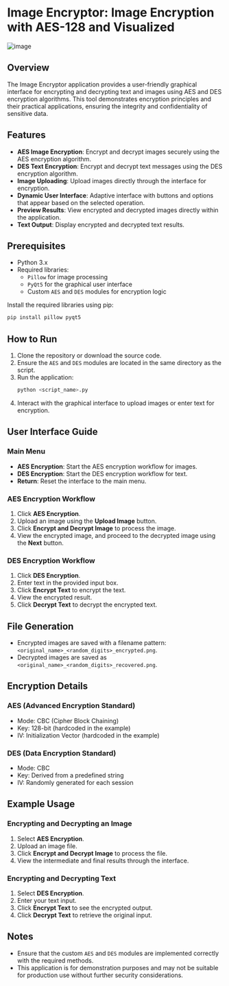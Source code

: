 # Image Encryptor: Image Encryption with AES-128 and Visualized

![image](https://github.com/user-attachments/assets/622af1f3-3c4e-43b8-935f-7db1980f3f80)

## Overview
The Image Encryptor application provides a user-friendly graphical interface for encrypting and decrypting text and images using AES and DES encryption algorithms. This tool demonstrates encryption principles and their practical applications, ensuring the integrity and confidentiality of sensitive data.

## Features
- **AES Image Encryption**: Encrypt and decrypt images securely using the AES encryption algorithm.
- **DES Text Encryption**: Encrypt and decrypt text messages using the DES encryption algorithm.
- **Image Uploading**: Upload images directly through the interface for encryption.
- **Dynamic User Interface**: Adaptive interface with buttons and options that appear based on the selected operation.
- **Preview Results**: View encrypted and decrypted images directly within the application.
- **Text Output**: Display encrypted and decrypted text results.

## Prerequisites
- Python 3.x
- Required libraries:
  - `Pillow` for image processing
  - `PyQt5` for the graphical user interface
  - Custom `AES` and `DES` modules for encryption logic

Install the required libraries using pip:
```bash
pip install pillow pyqt5
```

## How to Run
1. Clone the repository or download the source code.
2. Ensure the `AES` and `DES` modules are located in the same directory as the script.
3. Run the application:
   ```bash
   python <script_name>.py
   ```
4. Interact with the graphical interface to upload images or enter text for encryption.

## User Interface Guide
### Main Menu
- **AES Encryption**: Start the AES encryption workflow for images.
- **DES Encryption**: Start the DES encryption workflow for text.
- **Return**: Reset the interface to the main menu.

### AES Encryption Workflow
1. Click **AES Encryption**.
2. Upload an image using the **Upload Image** button.
3. Click **Encrypt and Decrypt Image** to process the image.
4. View the encrypted image, and proceed to the decrypted image using the **Next** button.

### DES Encryption Workflow
1. Click **DES Encryption**.
2. Enter text in the provided input box.
3. Click **Encrypt Text** to encrypt the text.
4. View the encrypted result.
5. Click **Decrypt Text** to decrypt the encrypted text.

## File Generation
- Encrypted images are saved with a filename pattern: `<original_name>_<random_digits>_encrypted.png`.
- Decrypted images are saved as `<original_name>_<random_digits>_recovered.png`.

## Encryption Details
### AES (Advanced Encryption Standard)
- Mode: CBC (Cipher Block Chaining)
- Key: 128-bit (hardcoded in the example)
- IV: Initialization Vector (hardcoded in the example)

### DES (Data Encryption Standard)
- Mode: CBC
- Key: Derived from a predefined string
- IV: Randomly generated for each session

## Example Usage
### Encrypting and Decrypting an Image
1. Select **AES Encryption**.
2. Upload an image file.
3. Click **Encrypt and Decrypt Image** to process the file.
4. View the intermediate and final results through the interface.

### Encrypting and Decrypting Text
1. Select **DES Encryption**.
2. Enter your text input.
3. Click **Encrypt Text** to see the encrypted output.
4. Click **Decrypt Text** to retrieve the original input.

## Notes
- Ensure that the custom `AES` and `DES` modules are implemented correctly with the required methods.
- This application is for demonstration purposes and may not be suitable for production use without further security considerations.


